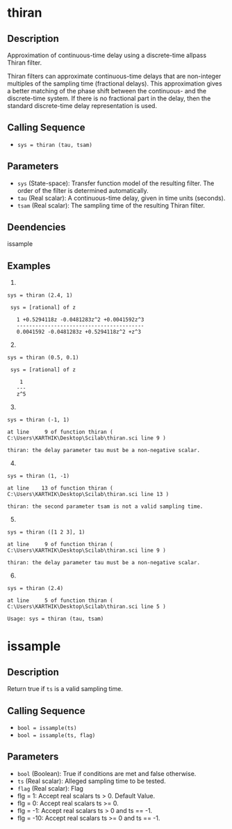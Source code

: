 # thiran

## Description
Approximation of continuous-time delay using a discrete-time allpass Thiran filter.

Thiran filters can approximate continuous-time delays that are non-integer multiples of the sampling time (fractional delays). This approximation gives a better matching of the phase shift between the continuous- and the discrete-time system. If there is no fractional part in the delay, then the standard discrete-time delay representation is used.

## Calling Sequence
- `sys = thiran (tau, tsam)`

## Parameters
- `sys` (State-space): Transfer function model of the resulting filter. The order of the filter is determined automatically.
- `tau` (Real scalar): A continuous-time delay, given in time units (seconds).
- `tsam` (Real scalar): The sampling time of the resulting Thiran filter.

## Deendencies
issample

## Examples
1.
```
sys = thiran (2.4, 1)
```
```
 sys = [rational] of z

   1 +0.5294118z -0.0481283z^2 +0.0041592z^3  
   -----------------------------------------  
   0.0041592 -0.0481283z +0.5294118z^2 +z^3 
```
2.
```
sys = thiran (0.5, 0.1)
```
```
 sys = [rational] of z

    1   
   ---  
   z^5 
```

3.
```
sys = thiran (-1, 1)
```
```
at line     9 of function thiran ( C:\Users\KARTHIK\Desktop\Scilab\thiran.sci line 9 )

thiran: the delay parameter tau must be a non-negative scalar.
```

4.
```
sys = thiran (1, -1)
```
```
at line    13 of function thiran ( C:\Users\KARTHIK\Desktop\Scilab\thiran.sci line 13 )

thiran: the second parameter tsam is not a valid sampling time.
```

5.
```
sys = thiran ([1 2 3], 1)
```
```
at line     9 of function thiran ( C:\Users\KARTHIK\Desktop\Scilab\thiran.sci line 9 )

thiran: the delay parameter tau must be a non-negative scalar.
```

6.
```
sys = thiran (2.4)
```
```
at line     5 of function thiran ( C:\Users\KARTHIK\Desktop\Scilab\thiran.sci line 5 )

Usage: sys = thiran (tau, tsam)
```

# issample

## Description
Return true if `ts` is a valid sampling time.

## Calling Sequence
- `bool = issample(ts)`
- `bool = issample(ts, flag)`

## Parameters
- `bool` (Boolean): True if conditions are met and false otherwise.
- `ts` (Real scalar): Alleged sampling time to be tested.
- `flag` (Real scalar): Flag
 - flg = 1: Accept real scalars ts > 0.  Default Value.
 - flg = 0: Accept real scalars ts >= 0.
 - flg = -1: Accept real scalars ts > 0 and ts == -1.
 - flg = -10: Accept real scalars ts >= 0 and ts == -1.
